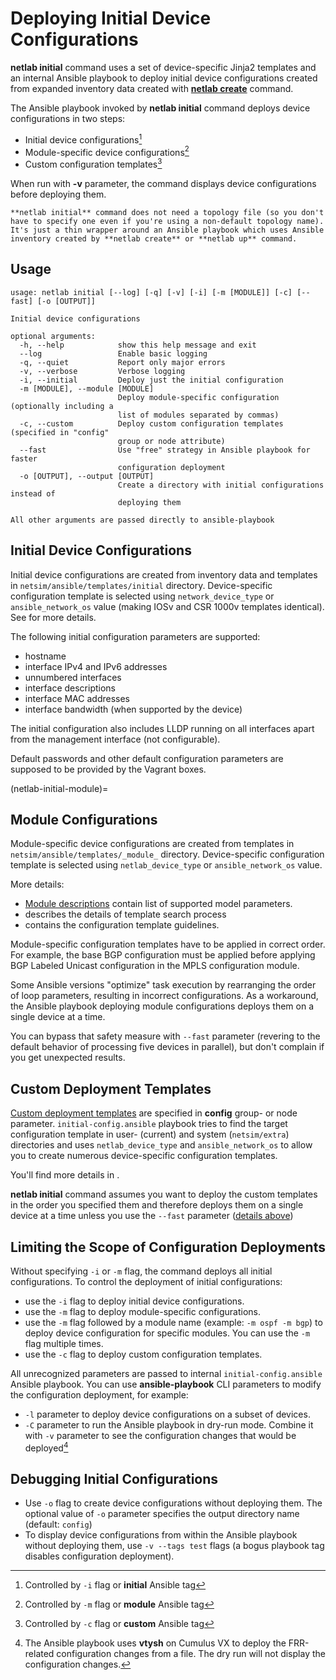 # Deploying Initial Device Configurations

**netlab initial** command uses a set of device-specific Jinja2 templates and an internal Ansible playbook to deploy initial device configurations created from expanded inventory data created with **[netlab create](create.md)** command.

The Ansible playbook invoked by **netlab initial** command deploys device configurations in two steps:

* Initial device configurations[^itag]
* Module-specific device configurations[^mtag]
* Custom configuration templates[^ctag]

[^itag]: Controlled by `-i` flag or **initial** Ansible tag
[^mtag]: Controlled by `-m` flag or **module** Ansible tag
[^ctag]: Controlled by `-c` flag or **custom** Ansible tag

When run with **-v** parameter, the command displays device configurations before deploying them.

```{tip}
**netlab initial** command does not need a topology file (so you don't have to specify one even if you're using a non-default topology name). It's just a thin wrapper around an Ansible playbook which uses Ansible inventory created by **netlab create** or **netlab up** command.
```

## Usage

```text
usage: netlab initial [--log] [-q] [-v] [-i] [-m [MODULE]] [-c] [--fast] [-o [OUTPUT]]

Initial device configurations

optional arguments:
  -h, --help            show this help message and exit
  --log                 Enable basic logging
  -q, --quiet           Report only major errors
  -v, --verbose         Verbose logging
  -i, --initial         Deploy just the initial configuration
  -m [MODULE], --module [MODULE]
                        Deploy module-specific configuration (optionally including a 
                        list of modules separated by commas)
  -c, --custom          Deploy custom configuration templates (specified in "config" 
                        group or node attribute)
  --fast                Use "free" strategy in Ansible playbook for faster
                        configuration deployment
  -o [OUTPUT], --output [OUTPUT]
                        Create a directory with initial configurations instead of
                        deploying them

All other arguments are passed directly to ansible-playbook
```

## Initial Device Configurations

Initial device configurations are created from inventory data and templates in `netsim/ansible/templates/initial` directory. Device-specific configuration template is selected using `network_device_type` or `ansible_network_os` value (making IOSv and CSR 1000v templates identical). See [](../dev/config/deploy.md) for more details.

The following initial configuration parameters are supported:

* hostname
* interface IPv4 and IPv6 addresses
* unnumbered interfaces
* interface descriptions
* interface MAC addresses
* interface bandwidth (when supported by the device)

The initial configuration also includes LLDP running on all interfaces apart from the management interface (not configurable).

Default passwords and other default configuration parameters are supposed to be provided by the Vagrant boxes.

(netlab-initial-module)=
## Module Configurations

Module-specific device configurations are created from templates in `netsim/ansible/templates/_module_` directory. Device-specific configuration template is selected using `netlab_device_type` or `ansible_network_os` value. 

More details: 

* [Module descriptions](../module-reference.md) contain list of supported model parameters.
* [](../dev/config/deploy.md) describes the details of template search process
* [](../dev/device-features.md) contains the configuration template guidelines.

Module-specific configuration templates have to be applied in correct order. For example, the base BGP configuration must be applied before applying BGP Labeled Unicast configuration in the MPLS configuration module. 

Some Ansible versions "optimize" task execution by rearranging the order of loop parameters, resulting in incorrect configurations. As a workaround, the Ansible playbook deploying module configurations deploys them on a single device at a time. 

You can bypass that safety measure with `--fast` parameter (revering to the default behavior of processing five devices in parallel), but don't complain if you get unexpected results.

## Custom Deployment Templates

[Custom deployment templates](../groups.md#custom-configuration-templates) are specified in **config** group- or node parameter. `initial-config.ansible` playbook tries to find the target configuration template in user- (current) and system (`netsim/extra`) directories and uses `netlab_device_type` and `ansible_network_os` to allow you to create numerous device-specific configuration templates.

You'll find more details in [](../dev/config/deploy.md).

**netlab initial** command assumes you want to deploy the custom templates in the order you specified them and therefore deploys them on a single device at a time unless you use the `--fast` parameter ([details above](netlab-initial-module))

## Limiting the Scope of Configuration Deployments

Without specifying `-i` or `-m` flag, the command deploys all initial configurations. To control the deployment of initial configurations:

* use the `-i` flag to deploy initial device configurations. 
* use the `-m` flag to deploy module-specific configurations. 
* use the `-m` flag followed by a module name (example: `-m ospf -m bgp`) to deploy device configuration for specific modules. You can use the `-m` flag multiple times.
* use the `-c` flag to deploy custom configuration templates. 

All unrecognized parameters are passed to internal `initial-config.ansible` Ansible playbook. You can use **ansible-playbook** CLI parameters to modify the configuration deployment, for example:

* `-l` parameter to deploy device configurations on a subset of devices.
* `-C` parameter to run the Ansible playbook in dry-run mode. Combine it with `-v` parameter to see the configuration changes that would be deployed[^vx]

[^vx]: The Ansible playbook uses **vtysh** on Cumulus VX to deploy the FRR-related configuration changes from a file. The dry run will not display the configuration changes.

## Debugging Initial Configurations

* Use `-o` flag to create device configurations without deploying them. The optional value of `-o` parameter specifies the output directory name (default: `config`)
* To display device configurations from within the Ansible playbook without deploying them, use `-v --tags test` flags (a bogus playbook tag disables configuration deployment).
